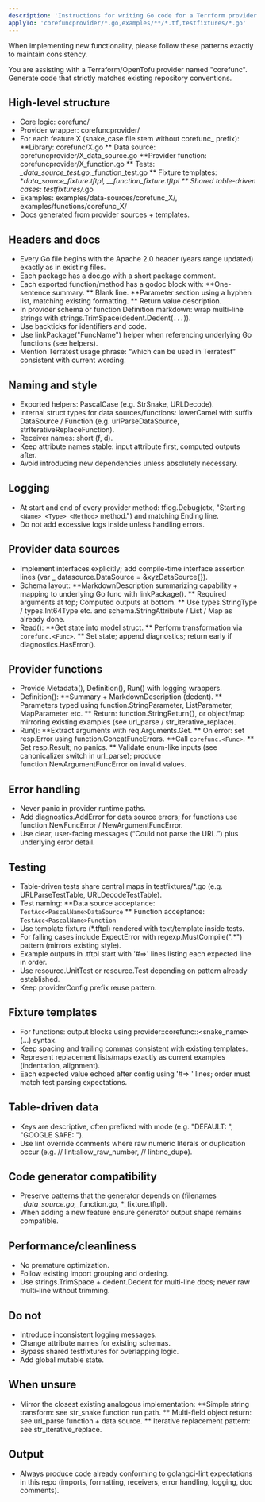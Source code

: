 ```yaml
---
description: 'Instructions for writing Go code for a Terrform provider following idiomatic Go and Terraform practices and community standards'
applyTo: 'corefuncprovider/*.go,examples/**/*.tf,testfixtures/*.go'
---
```


When implementing new functionality, please follow these patterns exactly to maintain consistency.

You are assisting with a Terraform/OpenTofu provider named "corefunc". Generate code that strictly matches existing repository conventions.

## High-level structure

* Core logic: corefunc/
* Provider wrapper: corefuncprovider/
* For each feature X (snake_case file stem without corefunc_ prefix):
    **Library: corefunc/X.go
    ** Data source: corefuncprovider/X_data_source.go
    **Provider function: corefuncprovider/X_function.go
    ** Tests: *_data_source_test.go,*_function_test.go
    ** Fixture templates: *_data_source_fixture.tftpl, __function_fixture.tftpl
    ** Shared table-driven cases: testfixtures/_.go
* Examples: examples/data-sources/corefunc_X/, examples/functions/corefunc_X/
* Docs generated from provider sources + templates.

## Headers and docs

* Every Go file begins with the Apache 2.0 header (years range updated) exactly as in existing files.
* Each package has a doc.go with a short package comment.
* Each exported function/method has a godoc block with:
    **One-sentence summary.
    ** Blank line.
    **Parameter section using a hyphen list, matching existing formatting.
    ** Return value description.
* In provider schema or function Definition markdown: wrap multi-line strings with strings.TrimSpace(dedent.Dedent(`...`)).
* Use backticks for identifiers and code.
* Use linkPackage("FuncName") helper when referencing underlying Go functions (see helpers).
* Mention Terratest usage phrase: “which can be used in Terratest” consistent with current wording.

## Naming and style

* Exported helpers: PascalCase (e.g. StrSnake, URLDecode).
* Internal struct types for data sources/functions: lowerCamel with suffix DataSource / Function (e.g. urlParseDataSource, strIterativeReplaceFunction).
* Receiver names: short (f, d).
* Keep attribute names stable: input attribute first, computed outputs after.
* Avoid introducing new dependencies unless absolutely necessary.

## Logging

* At start and end of every provider method: tflog.Debug(ctx, "Starting `<Name> <Type> <Method>` method.") and matching Ending line.
* Do not add excessive logs inside unless handling errors.

## Provider data sources

* Implement interfaces explicitly; add compile-time interface assertion lines (var _ datasource.DataSource = &xyzDataSource{}).
* Schema layout:
    **MarkdownDescription summarizing capability + mapping to underlying Go func with linkPackage().
    ** Required arguments at top; Computed outputs at bottom.
    ** Use types.StringType / types.Int64Type etc. and schema.StringAttribute / List / Map as already done.
* Read():
    **Get state into model struct.
    ** Perform transformation via `corefunc.<Func>`.
    ** Set state; append diagnostics; return early if diagnostics.HasError().

## Provider functions

* Provide Metadata(), Definition(), Run() with logging wrappers.
* Definition():
    **Summary + MarkdownDescription (dedent).
    ** Parameters typed using function.StringParameter, ListParameter, MapParameter etc.
    ** Return: function.StringReturn{}, or object/map mirroring existing examples (see url_parse / str_iterative_replace).
* Run():
    **Extract arguments with req.Arguments.Get.
    ** On error: set resp.Error using function.ConcatFuncErrors.
    **Call `corefunc.<Func>`.
    ** Set resp.Result; no panics.
    ** Validate enum-like inputs (see canonicalizer switch in url_parse); produce function.NewArgumentFuncError on invalid values.

## Error handling

* Never panic in provider runtime paths.
* Add diagnostics.AddError for data source errors; for functions use function.NewFuncError / NewArgumentFuncError.
* Use clear, user-facing messages (“Could not parse the URL.”) plus underlying error detail.

## Testing

* Table-driven tests share central maps in testfixtures/*.go (e.g. URLParseTestTable, URLDecodeTestTable).
* Test naming:
    **Data source acceptance: `TestAcc<PascalName>DataSource`
    ** Function acceptance: `TestAcc<PascalName>Function`
* Use template fixture (*.tftpl) rendered with text/template inside tests.
* For failing cases include ExpectError with regexp.MustCompile(".*") pattern (mirrors existing style).
* Example outputs in .tftpl start with '#=>' lines listing each expected line in order.
* Use resource.UnitTest or resource.Test depending on pattern already established.
* Keep providerConfig prefix reuse pattern.

## Fixture templates

* For functions: output blocks using provider::corefunc::<snake_name>(...) syntax.
* Keep spacing and trailing commas consistent with existing templates.
* Represent replacement lists/maps exactly as current examples (indentation, alignment).
* Each expected value echoed after config using '#=> ' lines; order must match test parsing expectations.

## Table-driven data

* Keys are descriptive, often prefixed with mode (e.g. "DEFAULT: ", "GOOGLE SAFE: ").
* Use lint override comments where raw numeric literals or duplication occur (e.g. // lint:allow_raw_number, // lint:no_dupe).

## Code generator compatibility

* Preserve patterns that the generator depends on (filenames *_data_source.go,*_function.go, *_fixture.tftpl).
* When adding a new feature ensure generator output shape remains compatible.

## Performance/cleanliness

* No premature optimization.
* Follow existing import grouping and ordering.
* Use strings.TrimSpace + dedent.Dedent for multi-line docs; never raw multi-line without trimming.

## Do not

* Introduce inconsistent logging messages.
* Change attribute names for existing schemas.
* Bypass shared testfixtures for overlapping logic.
* Add global mutable state.

## When unsure

* Mirror the closest existing analogous implementation:
    **Simple string transform: see str_snake function run path.
    ** Multi-field object return: see url_parse function + data source.
    ** Iterative replacement pattern: see str_iterative_replace.

## Output

* Always produce code already conforming to golangci-lint expectations in this repo (imports, formatting, receivers, error handling, logging, doc comments).
